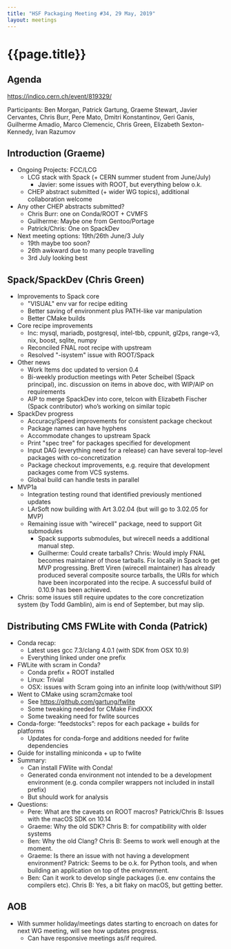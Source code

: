 ```yaml
---
title: "HSF Packaging Meeting #34, 29 May, 2019"
layout: meetings
---
```


# {{page.title}}

## Agenda

[<span class="underline">https://indico.cern.ch/event/819329/</span>](https://indico.cern.ch/event/819329/)

Participants: Ben Morgan, Patrick Gartung, Graeme Stewart, Javier Cervantes,
Chris Burr, Pere Mato, Dmitri Konstantinov, Geri Ganis, Guilherme Amadio, Marco
Clemencic, Chris Green, Elizabeth Sexton-Kennedy, Ivan Razumov

## Introduction (Graeme)

- Ongoing Projects: FCC/LCG
  - LCG stack with Spack (+ CERN summer student from June/July)
    - Javier: some issues with ROOT, but everything below o.k.
  - CHEP abstract submitted (+ wider WG topics), additional collaboration
    welcome
- Any other CHEP abstracts submitted?
  - Chris Burr: one on Conda/ROOT + CVMFS
  - Guilherme: Maybe one from Gentoo/Portage
  - Patrick/Chris: One on SpackDev
- Next meeting options: 19th/26th June/3 July
  - 19th maybe too soon?
  - 26th awkward due to many people travelling
  - 3rd July looking best

## Spack/SpackDev (Chris Green)

- Improvements to Spack core
  - "VISUAL" env var for recipe editing
  - Better saving of environment plus PATH-like var manipulation
  - Better CMake builds
- Core recipe improvements
  - Inc: mysql, mariadb, postgresql, intel-tbb, cppunit, gl2ps, range-v3, nix,
    boost, sqlite, numpy
  - Reconciled FNAL root recipe with upstream
  - Resolved "-isystem" issue with ROOT/Spack
- Other news
  - Work Items doc updated to version 0.4
  - Bi-weekly production meetings with Peter Scheibel (Spack principal), inc.
    discussion on items in above doc, with WIP/AIP on requirements
  - AIP to merge SpackDev into core, telcon with Elizabeth Fischer (Spack
    contributor) who’s working on similar topic
- SpackDev progress
  - Accuracy/Speed improvements for consistent package checkout
  - Package names can have hyphens
  - Accommodate changes to upstream Spack
  - Print "spec tree" for packages specified for development
  - Input DAG (everything need for a release) can have several top-level
    packages with co-concretization
  - Package checkout improvements, e.g. require that development packages come
    from VCS systems.
  - Global build can handle tests in parallel
- MVP1a
  - Integration testing round that identified previously mentioned updates
  - LArSoft now building with Art 3.02.04 (but will go to 3.02.05 for MVP)
  - Remaining issue with "wirecell" package, need to support Git submodules
    - Spack supports submodules, but wirecell needs a additional manual step.
    - Guilherme: Could create tarballs? Chris: Would imply FNAL becomes
      maintainer of those tarballs. Fix locally in Spack to get MVP progressing.
      Brett Viren (wirecell maintainer) has already produced several composite
      source tarballs, the URIs for which have been incorporated into the
      recipe. A successful build of 0.10.9 has been achieved.
- Chris: some issues still require updates to the core concretization system (by
  Todd Gamblin), aim is end of September, but may slip.

## Distributing CMS FWLite with Conda (Patrick)

- Conda recap:
  - Latest uses gcc 7.3/clang 4.0.1 (with SDK from OSX 10.9)
  - Everything linked under one prefix
- FWLite with scram in Conda?
  - Conda prefix + ROOT installed
  - Linux: Trivial
  - OSX: issues with Scram going into an infinite loop (with/without SIP)
- Went to CMake using scram2cmake tool
  - See <https://github.com/gartung/fwlite>
  - Some tweaking needed for CMake FindXXX
  - Some tweaking need for fwlite sources
- Conda-forge: “feedstocks”: repos for each package + builds for platforms
  - Updates for conda-forge and additions needed for fwlite dependencies
- Guide for installing miniconda + up to fwlite
- Summary:
  - Can install FWlite with Conda!
  - Generated conda environment not intended to be a development environment
    (e.g. conda compiler wrappers not included in install prefix)
  - But should work for analysis
- Questions:
  - Pere: What are the caveats on ROOT macros? Patrick/Chris B: Issues with the
    macOS SDK on 10.14
  - Graeme: Why the old SDK? Chris B: for compatibility with older systems
  - Ben: Why the old Clang? Chris B: Seems to work well enough at the moment.
  - Graeme: Is there an issue with not having a development environment?
    Patrick: Seems to be o.k. for Python tools, and when building an application
    on top of the environment.
  - Ben: Can it work to develop single packages (i.e. env contains the compilers
    etc). Chris B: Yes, a bit flaky on macOS, but getting better.

## AOB

- With summer holiday/meetings dates starting to encroach on dates for next WG
  meeting, will see how updates progress.
  - Can have responsive meetings as/if required.
